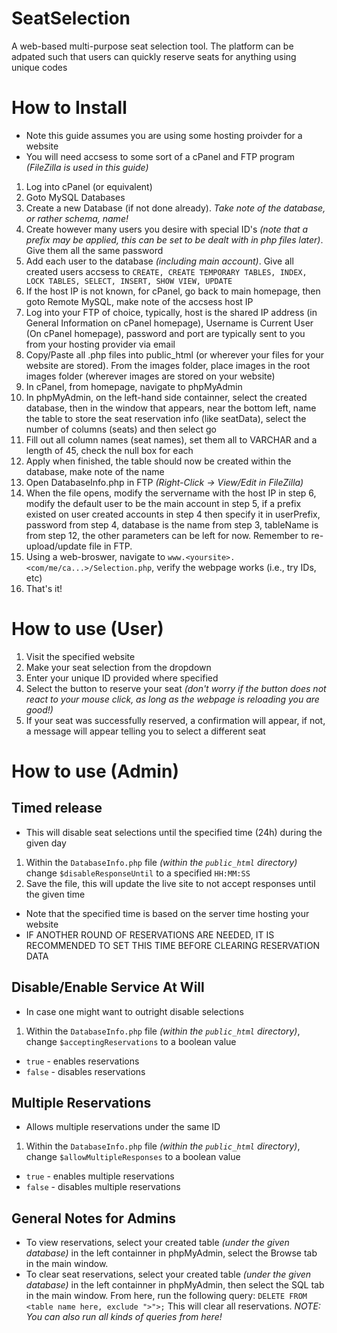 # SeatSelection
A web-based multi-purpose seat selection tool. The platform can be adpated such that users can quickly reserve seats for anything using unique codes

# How to Install
- Note this guide assumes you are using some hosting proivder for a website
- You will need accsess to some sort of a cPanel and FTP program *(FileZilla is used in this guide)*
  
1. Log into cPanel (or equivalent)
2. Goto MySQL Databases
3. Create a new Database (if not done already). *Take note of the database, or rather schema, name!*
4. Create however many users you desire with special ID's *(note that a prefix may be applied, this can be set to be dealt with in php files later)*. Give them all the same password
5. Add each user to the database *(including main account)*. Give all created users accsess to ```CREATE, CREATE TEMPORARY TABLES, INDEX, LOCK TABLES, SELECT, INSERT, SHOW VIEW, UPDATE```
6. If the host IP is not known, for cPanel, go back to main homepage, then goto Remote MySQL, make note of the accsess host IP
7. Log into your FTP of choice, typically, host is the shared IP address (in General Information on cPanel homepage), Username is Current User (On cPanel homepage), password and port are typically sent to you from your hosting provider via email
8. Copy/Paste all .php files into public_html (or wherever your files for your website are stored). From the images folder, place images in the root images folder (wherever images are stored on your website)
9. In cPanel, from homepage, navigate to phpMyAdmin
10. In phpMyAdmin, on the left-hand side containner, select the created database, then in the window that appears, near the bottom left, name the table to store the seat reservation info (like seatData), select the number of columns (seats) and then select go
11. Fill out all column names (seat names), set them all to VARCHAR and a length of 45, check the null box for each
12. Apply when finished, the table should now be created within the database, make note of the name
13. Open DatabaseInfo.php in FTP *(Right-Click -> View/Edit in FileZilla)*
14. When the file opens, modify the servername with the host IP in step 6, modify the default user to be the main account in step 5, if a prefix existed on user created accounts in step 4 then specify it in userPrefix, password from step 4, database is the name from step 3, tableName is from step 12, the other parameters can be left for now. Remember to re-upload/update file in FTP.
15. Using a web-broswer, navigate to ```www.<yoursite>.<com/me/ca...>/Selection.php```, verify the webpage works (i.e., try IDs, etc)
16. That's it!

# How to use (User)
1. Visit the specified website
2. Make your seat selection from the dropdown
3. Enter your unique ID provided where specified
4. Select the button to reserve your seat *(don't worry if the button does not react to your mouse click, as long as the webpage is reloading you are good!)*
5. If your seat was successfully reserved, a confirmation will appear, if not, a message will appear telling you to select a different seat

# How to use (Admin)
## Timed release
- This will disable seat selections until the specified time (24h) during the given day
1. Within the ```DatabaseInfo.php``` file *(within the ```public_html``` directory)* change ```$disableResponseUntil``` to a specified ```HH:MM:SS```
2. Save the file, this will update the live site to not accept responses until the given time
- Note that the specified time is based on the server time hosting your website
- IF ANOTHER ROUND OF RESERVATIONS ARE NEEDED, IT IS RECOMMENDED TO SET THIS TIME BEFORE CLEARING RESERVATION DATA
## Disable/Enable Service At Will
- In case one might want to outright disable selections
1. Within the ```DatabaseInfo.php``` file *(within the ```public_html``` directory)*, change ```$acceptingReservations``` to a boolean value
- ```true``` - enables reservations
- ```false``` - disables reservations
## Multiple Reservations
- Allows multiple reservations under the same ID
1. Within the ```DatabaseInfo.php``` file *(within the ```public_html``` directory)*, change ```$allowMultipleResponses``` to a boolean value
- ```true``` - enables multiple reservations
- ```false``` - disables multiple reservations

## General Notes for Admins
- To view reservations, select your created table *(under the given database)* in the left containner in phpMyAdmin, select the Browse tab in the main window.
- To clear seat reservations, select your created table *(under the given database)* in the left containner in phpMyAdmin, then select the SQL tab in the main window. From here, run the following query: ```DELETE FROM <table name here, exclude ">">;``` This will clear all reservations. *NOTE: You can also run all kinds of queries from here!*
